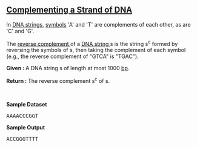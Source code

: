 <h2><a href="https://rosalind.info/problems/revc/">Complementing a Strand of DNA</a></h2>

<p>In <a href="https://rosalind.info/glossary/dna-string/">DNA strings,</a> <a href="https://rosalind.info/glossary/symbol/"> symbols</a> 'A' and 'T' are complements of each other, as are 'C' and 'G'.</p>
<p>The <a href="https://rosalind.info/glossary/reverse-complement/">reverse complement </a> of a <a href="https://rosalind.info/glossary/dna-string/">DNA string </a> s
  is the string s<sup>c</sup> formed by reversing the symbols of s, then taking the complement of each symbol (e.g., the reverse complement of "GTCA" is "TGAC").</p>

<p><strong>Given : </strong>A DNA string s of length at most 1000 <a href="https://rosalind.info/glossary/base-pair/">bp</a>.</p>
<p><strong>Return : </strong>The reverse complement s<sup>c</sup> of s.</p>



<p>&nbsp;</p>
<p><strong class="example">Sample Dataset</strong></p>
<pre>
AAAACCCGGT
</pre>
<p><strong class="example">Sample Output</strong></p>
<pre>
ACCGGGTTTT
</pre>
